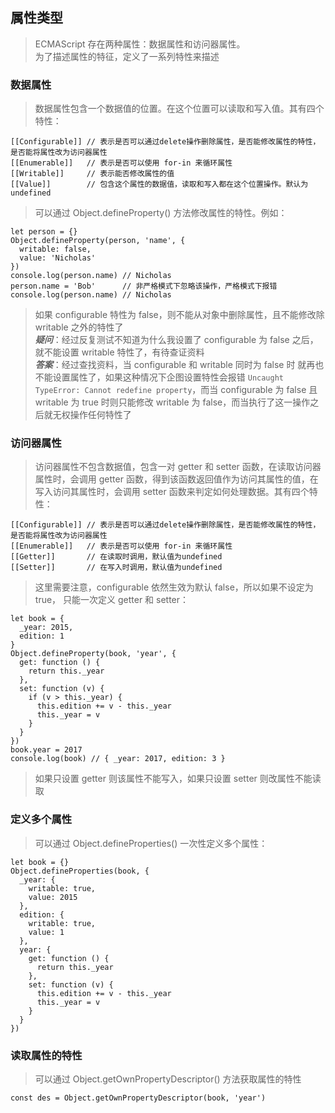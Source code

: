 ## 属性类型
> ECMAScript 存在两种属性：数据属性和访问器属性。<br>
> 为了描述属性的特征，定义了一系列特性来描述

### 数据属性
> 数据属性包含一个数据值的位置。在这个位置可以读取和写入值。其有四个特性：
````
[[Configurable]] // 表示是否可以通过delete操作删除属性，是否能修改属性的特性，是否能将属性改为访问器属性
[[Enumerable]]   // 表示是否可以使用 for-in 来循环属性
[[Writable]]     // 表示能否修改属性的值
[[Value]]        // 包含这个属性的数据值，读取和写入都在这个位置操作。默认为undefined
````
> 可以通过 Object.defineProperty() 方法修改属性的特性。例如：
````
let person = {}
Object.defineProperty(person, 'name', {
  writable: false,
  value: 'Nicholas'
})
console.log(person.name) // Nicholas
person.name = 'Bob'      // 非严格模式下忽略该操作，严格模式下报错
console.log(person.name) // Nicholas
````

> 如果 configurable 特性为 false，则不能从对象中删除属性，且不能修改除 writable 之外的特性了 <br>
> ***疑问***：经过反复测试不知道为什么我设置了 configurable 为 false 之后，就不能设置 writable 特性了，有待查证资料<br>
> ***答案***：经过查找资料，当 configurable 和 writable 同时为 false 时 就再也不能设置属性了，如果这种情况下企图设置特性会报错 ``Uncaught TypeError: Cannot redefine property``，而当 configurable 为 false 且 writable 为 true 时则只能修改 writable 为 false，而当执行了这一操作之后就无权操作任何特性了

### 访问器属性
> 访问器属性不包含数据值，包含一对 getter 和 setter 函数，在读取访问器属性时，会调用 getter 函数，得到该函数返回值作为访问其属性的值，在写入访问其属性时，会调用 setter 函数来判定如何处理数据。其有四个特性：
````
[[Configurable]] // 表示是否可以通过delete操作删除属性，是否能修改属性的特性，是否能将属性改为访问器属性
[[Enumerable]]   // 表示是否可以使用 for-in 来循环属性
[[Getter]]       // 在读取时调用，默认值为undefined
[[Setter]]       // 在写入时调用，默认值为undefined
````
> 这里需要注意，configurable 依然生效为默认 false，所以如果不设定为 true， 只能一次定义 getter 和 setter：
````
let book = {
  _year: 2015,
  edition: 1
}
Object.defineProperty(book, 'year', {
  get: function () {
    return this._year
  },
  set: function (v) {
    if (v > this._year) {
      this.edition += v - this._year
      this._year = v
    }
  }
})
book.year = 2017
console.log(book) // { _year: 2017, edition: 3 }
````
> 如果只设置 getter 则该属性不能写入，如果只设置 setter 则改属性不能读取

### 定义多个属性
> 可以通过 Object.defineProperties() 一次性定义多个属性：
````
let book = {}
Object.defineProperties(book, {
  _year: {
    writable: true,
    value: 2015
  },
  edition: {
    writable: true,
    value: 1
  },
  year: {
    get: function () {
      return this._year
    },
    set: function (v) {
      this.edition += v - this._year
      this._year = v
    }
  }
})
````

### 读取属性的特性
> 可以通过 Object.getOwnPropertyDescriptor() 方法获取属性的特性
````
const des = Object.getOwnPropertyDescriptor(book, 'year')
````